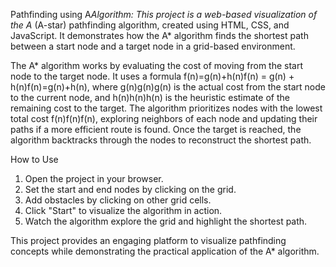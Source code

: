 Pathfinding using A*Algorithm:
This project is a web-based visualization of the A* (A-star) pathfinding algorithm, created using HTML, CSS, and JavaScript. It demonstrates how the A* algorithm finds the shortest path between a start node and a target node in a grid-based environment.

The A* algorithm works by evaluating the cost of moving from the start node to the target node. It uses a formula f(n)=g(n)+h(n)f(n) = g(n) + h(n)f(n)=g(n)+h(n), where g(n)g(n)g(n) is the actual cost from the start node to the current node, and h(n)h(n)h(n) is the heuristic estimate of the remaining cost to the target. The algorithm prioritizes nodes with the lowest total cost f(n)f(n)f(n), exploring neighbors of each node and updating their paths if a more efficient route is found. Once the target is reached, the algorithm backtracks through the nodes to reconstruct the shortest path.


How to Use
1.	Open the project in your browser.
2.	Set the start and end nodes by clicking on the grid.
3.	Add obstacles by clicking on other grid cells.
4.	Click "Start" to visualize the algorithm in action.
5.	Watch the algorithm explore the grid and highlight the shortest path.

   
This project provides an engaging platform to visualize pathfinding concepts while demonstrating the practical application of the A* algorithm.
